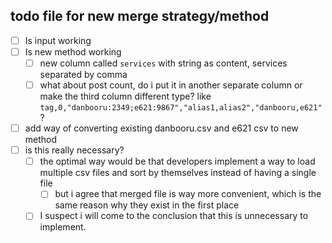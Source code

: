 ## todo file for new merge strategy/method

- [ ] Is input working
- [ ] Is new method working
  - [ ] new column called `services` with string as content, services separated by comma
  - [ ] what about post count, do i put it in another separate column or make the third column different type? like `tag,0,"danbooru:2349;e621:9867","alias1,alias2","danbooru,e621"`?
- [ ] add way of converting existing danbooru.csv and e621 csv to new method
- [ ] is this really necessary?
  - [ ] the optimal way would be that developers implement a way to load multiple csv files and sort by themselves instead of having a single file
    - [ ] but i agree that merged file is way more convenient, which is the same reason why they exist in the first place
  - [ ] I suspect i will come to the conclusion that this is unnecessary to implement.
